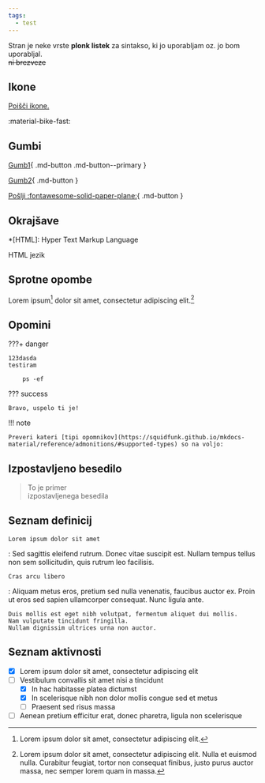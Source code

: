 ```yaml
---
tags:
  - test
---
```


Stran je neke vrste **plonk listek** za sintakso, ki jo uporabljam oz. jo bom uporabljal.  
~~ni brezveze~~

## Ikone

[Poišči ikone.](https://squidfunk.github.io/mkdocs-material/reference/icons-emojis/#search)

:material-bike-fast:

## Gumbi

[Gumb1](#){ .md-button .md-button--primary }

[Gumb2](#){ .md-button }

[Pošlji :fontawesome-solid-paper-plane:](#){ .md-button }

## Okrajšave

*[HTML]: Hyper Text Markup Language

HTML jezik

## Sprotne opombe

Lorem ipsum[^1] dolor sit amet, consectetur adipiscing elit.[^2]

[^1]: Lorem ipsum dolor sit amet, consectetur adipiscing elit.

[^2]:
    Lorem ipsum dolor sit amet, consectetur adipiscing elit. Nulla et euismod
    nulla. Curabitur feugiat, tortor non consequat finibus, justo purus auctor
    massa, nec semper lorem quam in massa.

## Opomini 

???+ danger
    
    123dasda  
    testiram 

        ps -ef

??? success

    Bravo, uspelo ti je!

!!! note

    Preveri kateri [tipi opomnikov](https://squidfunk.github.io/mkdocs-material/reference/admonitions/#supported-types) so na voljo:
    
## Izpostavljeno besedilo

  > To je primer  
  > izpostavljenega besedila

## Seznam definicij

`Lorem ipsum dolor sit amet`

:   Sed sagittis eleifend rutrum. Donec vitae suscipit est. Nullam tempus
    tellus non sem sollicitudin, quis rutrum leo facilisis.

`Cras arcu libero`

:   Aliquam metus eros, pretium sed nulla venenatis, faucibus auctor ex. Proin
    ut eros sed sapien ullamcorper consequat. Nunc ligula ante.

    Duis mollis est eget nibh volutpat, fermentum aliquet dui mollis.
    Nam vulputate tincidunt fringilla.
    Nullam dignissim ultrices urna non auctor.

## Seznam aktivnosti

- [x] Lorem ipsum dolor sit amet, consectetur adipiscing elit
- [ ] Vestibulum convallis sit amet nisi a tincidunt
    * [x] In hac habitasse platea dictumst
    * [x] In scelerisque nibh non dolor mollis congue sed et metus
    * [ ] Praesent sed risus massa
- [ ] Aenean pretium efficitur erat, donec pharetra, ligula non scelerisque